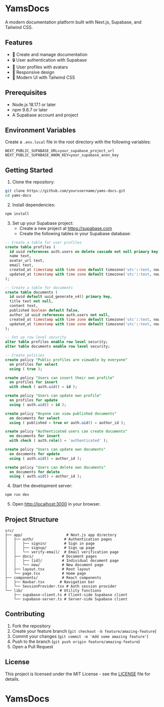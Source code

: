 # YamsDocs

A modern documentation platform built with Next.js, Supabase, and Tailwind CSS.

## Features

- 📝 Create and manage documentation
- 🔒 User authentication with Supabase
- 👥 User profiles with avatars
- 📱 Responsive design
- 🎨 Modern UI with Tailwind CSS

## Prerequisites

- Node.js 18.17.1 or later
- npm 9.6.7 or later
- A Supabase account and project

## Environment Variables

Create a `.env.local` file in the root directory with the following variables:

```env
NEXT_PUBLIC_SUPABASE_URL=your_supabase_project_url
NEXT_PUBLIC_SUPABASE_ANON_KEY=your_supabase_anon_key
```

## Getting Started

1. Clone the repository:

```bash
git clone https://github.com/yourusername/yams-docs.git
cd yams-docs
```

2. Install dependencies:

```bash
npm install
```

3. Set up your Supabase project:
   - Create a new project at https://supabase.com
   - Create the following tables in your Supabase database:

```sql
-- Create a table for user profiles
create table profiles (
  id uuid references auth.users on delete cascade not null primary key,
  name text,
  avatar_url text,
  email text,
  created_at timestamp with time zone default timezone('utc'::text, now()) not null,
  updated_at timestamp with time zone default timezone('utc'::text, now()) not null
);

-- Create a table for documents
create table documents (
  id uuid default uuid_generate_v4() primary key,
  title text not null,
  content text,
  published boolean default false,
  author_id uuid references auth.users not null,
  created_at timestamp with time zone default timezone('utc'::text, now()) not null,
  updated_at timestamp with time zone default timezone('utc'::text, now()) not null
);

-- Set up row level security
alter table profiles enable row level security;
alter table documents enable row level security;

-- Create policies
create policy "Public profiles are viewable by everyone"
  on profiles for select
  using ( true );

create policy "Users can insert their own profile"
  on profiles for insert
  with check ( auth.uid() = id );

create policy "Users can update own profile"
  on profiles for update
  using ( auth.uid() = id );

create policy "Anyone can view published documents"
  on documents for select
  using ( published = true or auth.uid() = author_id );

create policy "Authenticated users can create documents"
  on documents for insert
  with check ( auth.role() = 'authenticated' );

create policy "Users can update own documents"
  on documents for update
  using ( auth.uid() = author_id );

create policy "Users can delete own documents"
  on documents for delete
  using ( auth.uid() = author_id );
```

4. Start the development server:

```bash
npm run dev
```

5. Open [http://localhost:3000](http://localhost:3000) in your browser.

## Project Structure

```
src/
├── app/                    # Next.js app directory
│   ├── auth/              # Authentication pages
│   │   ├── signin/        # Sign in page
│   │   ├── signup/        # Sign up page
│   │   └── verify-email/  # Email verification page
│   ├── docs/             # Document pages
│   │   ├── [id]/         # Individual document page
│   │   └── new/          # New document page
│   ├── layout.tsx        # Root layout
│   └── page.tsx          # Home page
├── components/           # React components
│   ├── Navbar.tsx       # Navigation bar
│   └── SessionProvider.tsx # Auth session provider
└── lib/                 # Utility functions
    ├── supabase-client.ts # Client-side Supabase client
    └── supabase-server.ts # Server-side Supabase client
```

## Contributing

1. Fork the repository
2. Create your feature branch (`git checkout -b feature/amazing-feature`)
3. Commit your changes (`git commit -m 'Add some amazing feature'`)
4. Push to the branch (`git push origin feature/amazing-feature`)
5. Open a Pull Request

## License

This project is licensed under the MIT License - see the [LICENSE](LICENSE) file for details.
# YamsDocs

